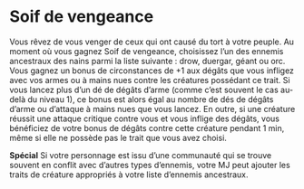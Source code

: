 # Soif de vengeance

<p>Vous rêvez de vous venger de ceux qui ont causé du tort à votre peuple. Au moment où vous gagnez Soif de vengeance, choisissez l’un des ennemis ancestraux des nains parmi la liste suivante : drow, duergar, géant ou orc. Vous gagnez un bonus de circonstances de +1 aux dégâts que vous infligez avec vos armes ou à mains nues contre les créatures possédant ce trait. Si vous lancez plus d’un dé de dégâts d’arme (comme c’est souvent le cas au-delà du niveau 1), ce bonus est alors égal au nombre de dés de dégâts d’arme ou d’attaque à mains nues que vous lancez. En outre, si une créature réussit une attaque critique contre vous et vous inflige des dégâts, vous bénéficiez de votre bonus de dégâts contre cette créature pendant 1 min, même si elle ne possède pas le trait que vous avez choisi.</p>
<p><strong>Spécial</strong> Si votre personnage est issu d’une communauté qui se trouve souvent en conflit avec d’autres types d’ennemis, votre MJ peut ajouter les traits de créature appropriés à votre liste d’ennemis ancestraux.</p>